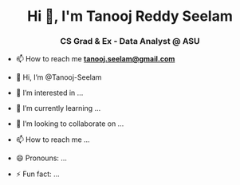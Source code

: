 <h1 align="center">Hi 👋, I'm Tanooj Reddy Seelam</h1>
<h3 align="center">CS Grad & Ex - Data Analyst @ ASU</h3>

- 📫 How to reach me **tanooj.seelam@gmail.com**

- 👋 Hi, I’m @Tanooj-Seelam
- 👀 I’m interested in ...
- 🌱 I’m currently learning ...
- 💞️ I’m looking to collaborate on ...
- 📫 How to reach me ...
- 😄 Pronouns: ...
- ⚡ Fun fact: ...

<!---
Tanooj-Seelam/Tanooj-Seelam is a ✨ special ✨ repository because its `README.md` (this file) appears on your GitHub profile.
You can click the Preview link to take a look at your changes.
--->
